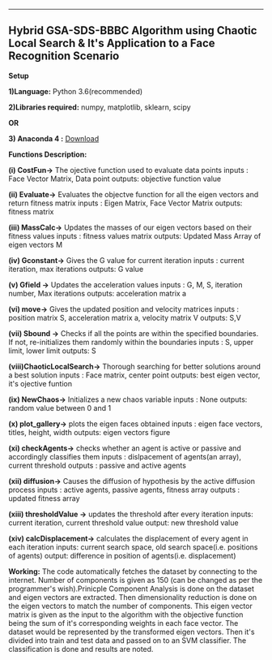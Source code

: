 ------------------------------------------------------------------------------------------------------
Hybrid GSA-SDS-BBBC Algorithm using Chaotic Local Search & It's Application to a Face Recognition Scenario
------------------------------------------------------------------------------------------------------

**Setup**

**1)Language:** Python 3.6(recommended)

**2)Libraries required:** numpy, matplotlib, sklearn, scipy

**OR**

**3) Anaconda 4 :** [Download](https://anaconda.org/)


**Functions Description:** 
          
**(i) CostFun->**  The ojective function used to evaluate data   points
	inputs : Face Vector Matrix, Data point
	outputs: objective function value
                
**(ii) Evaluate->**  Evaluates the objectve function for all the eigen vectors and return fitness matrix
	inputs : Eigen Matrix, Face Vector Matrix
	outputs: fitness matrix
	        
**(iii) MassCalc->**  Updates the masses of our eigen vectors based on their fitness values
	inputs : fitness values matrix
	outputs: Updated Mass Array of eigen vectors M
	   
**(iv)  Gconstant->**  Gives the G value for current iteration
	inputs : current iteration, max iterations
	outputs: G value
	         
**(v) Gfield ->**  Updates the acceleration values
	inputs : G, M, S, iteration number, Max iterations
	outputs: acceleration matrix a
	        
**(vi)  move->**  Gives the updated position and velocity matrices
	inputs : position matrix S, acceleration matrix a, velocity matrix V
	outputs: S,V

**(vii) Sbound ->**  Checks if all the points are within the specified boundaries. 
                If not, re-initializes them randomly within the boundaries
	inputs : S, upper limit, lower limit
	outputs: S

**(viii)ChaoticLocalSearch->**  Thorough searching for better solutions around a best solution
	inputs : Face matrix, center point
	outputs: best eigen vector, it's ojective funtion
	       
**(ix)  NewChaos->**  Initializes a new chaos variable
	inputs : None
	outputs: random value between 0 and 1

**(x) plot_gallery->**  plots the eigen faces obtained
	inputs : eigen face vectors, titles, height, width
	outputs: eigen vectors figure

**(xi) checkAgents->** checks whether an agent is active or passive and accordingly classifies them
	inputs : dislpacement of agents(an array), current threshold 
	outputs : passive and active agents
	   
**(xii) diffusion->** Causes the diffusion of hypothesis by the active diffusion process
	inputs : active agents, passive agents, fitness array
	outputs : updated fitness array

**(xiii) thresholdValue ->** updates the threshold after every iteration
	inputs: current iteration, current threshold value
	output: new threshold value

**(xiv) calcDisplacement->** calculates the displacement of every agent in each iteration
	inputs: current search space, old search space(i.e. positions of agents)
	output: difference in position of agents(i.e. displacement) 

**Working:** 
	The code automatically fetches the dataset by connecting to the internet. Number of components is given as 150 (can be changed as per the programmer's wish).Prinicple Component Analysis is done on the dataset and eigen vectors are extracted. Then dimensionality reduction is done on the eigen vectors to match the number of components. This eigen vector matrix is given as the input to the algorithm with the objective function being the sum of it's corresponding weights in each face vector. The dataset would be represented by the transformed eigen vectors. Then it's divided into train and test data and passed on to an SVM classifier. The classification is done and results are noted.

